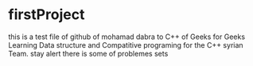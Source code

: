 # firstProject
this is a test file of github of mohamad dabra to C++ 
of Geeks for Geeks
Learning Data structure and Compatitive programing for 
the C++ syrian Team.
stay alert there is some of problemes sets
